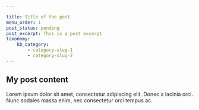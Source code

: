 ```yaml
---

title: Title of the post
menu_order: 1
post_status: pending
post_excerpt: This is a post excerpt
taxonomy:
    kb_category:
        - category-slug-1
        - category-slug-2        
---
```


## My post content

Lorem ipsum dolor sit amet, consectetur adipiscing elit. Donec a lacinia orci.
Nunc sodales massa enim, nec consectetur orci tempus ac.

